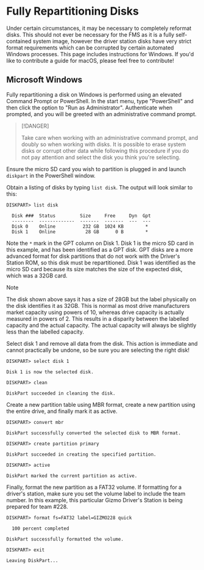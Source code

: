 # Fully Repartitioning Disks

Under certain circumstances, it may be necessary to completely
reformat disks.  This should not ever be necessary for the FMS as it
is a fully self-contained system image, however the driver station
disks have very strict format requirements which can be corrupted by
certain automated Windows processes.  This page includes instructions
for Windows.  If you'd like to contribute a guide for macOS, please
feel free to contribute!

## Microsoft Windows

Fully repartitioning a disk on Windows is performed using an elevated
Command Prompt or PowerShell.  In the start menu, type "PowerShell"
and then click the option to "Run as Administrator".  Authenticate
when prompted, and you will be greeted with an administrative command
prompt.

> [!DANGER]
>
> Take care when working with an administrative command prompt, and
> doubly so when working with disks.  It is possible to erase system
> disks or corrupt other data while following this procedure if you do
> not pay attention and select the disk you think you're selecting.

Ensure the micro SD card you wish to partition is plugged in and
launch `diskpart` in the PowerShell window.

Obtain a listing of disks by typing `list disk`.  The output will look
similar to this:

```
DISKPART> list disk

  Disk ###  Status         Size     Free     Dyn  Gpt
  --------  -------------  -------  -------  ---  ---
  Disk 0    Online          232 GB  1024 KB        *
  Disk 1    Online           28 GB      0 B        *
```

Note the `*` mark in the GPT column on Disk 1.  Disk 1 is the micro SD
card in this example, and has been identified as a GPT disk.  GPT
disks are a more advanced format for disk partitions that do not work
with the Driver's Station ROM, so this disk must be repartitioned.
Disk 1 was identified as the micro SD card because its size matches
the size of the expected disk, which was a 32GB card.

> [!NOTE]
>
> The disk shown above says it has a size of 28GB but the label
> physically on the disk identifies it as 32GB.  This is normal as
> most drive manufacturers market capacity using powers of 10, whereas
> drive capacity is actually measured in powers of 2.  This results in
> a disparity between the labelled capacity and the actual capacity.
> The actual capacity will always be slightly less than the labelled
> capacity.

Select disk 1 and remove all data from the disk.  This action is
immediate and cannot practically be undone, so be sure you are
selecting the right disk!

```
DISKPART> select disk 1

Disk 1 is now the selected disk.

DISKPART> clean

DiskPart succeeded in cleaning the disk.
```

Create a new partition table using MBR format, create a new partition
using the entire drive, and finally mark it as active.

```
DISKPART> convert mbr

DiskPart successfully converted the selected disk to MBR format.

DISKPART> create partition primary

DiskPart succeeded in creating the specified partition.

DISKPART> active

DiskPart marked the current partition as active.
```

Finally, format the new partition as a FAT32 volume.  If formatting
for a driver's station, make sure you set the volume label to include
the team number.  In this example, this particular Gizmo Driver's
Station is being prepared for team #228.

```
DISKPART> format fs=FAT32 label=GIZMO228 quick

  100 percent completed

DiskPart successfully formatted the volume.

DISKPART> exit

Leaving DiskPart...
```
